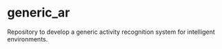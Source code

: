 # generic_ar
Repository to develop a generic activity recognition system for intelligent environments.
